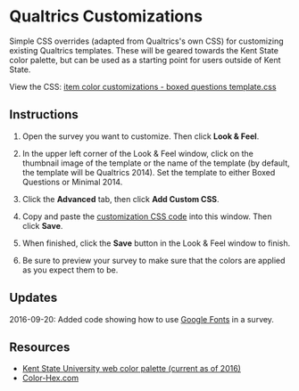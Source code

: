 # Qualtrics Customizations
Simple CSS overrides (adapted from Qualtrics's own CSS) for customizing existing Qualtrics templates. These will be geared towards the Kent State color palette, but can be used as a starting point for users outside of Kent State.

View the CSS: [item color customizations - boxed questions template.css](https://github.com/kyeager4/QualtricsCustomizations/blob/master/item%20color%20customizations%20-%20boxed%20questions%20template.css)

## Instructions

1. Open the survey you want to customize. Then click **Look & Feel**.

2. In the upper left corner of the Look & Feel window, click on the thumbnail image of the template or the name of the template (by default, the template will be Qualtrics 2014). Set the template to either Boxed Questions or Minimal 2014.

3. Click the **Advanced** tab, then click **Add Custom CSS**.

4. Copy and paste the [customization CSS code](https://github.com/kyeager4/QualtricsCustomizations/blob/master/item%20color%20customizations%20-%20boxed%20questions%20template.css) into this window. Then click **Save**.

5. When finished, click the **Save** button in the Look & Feel window to finish.

6. Be sure to preview your survey to make sure that the colors are applied as you expect them to be.

## Updates

2016-09-20: Added code showing how to use [Google Fonts](https://fonts.google.com/) in a survey.

## Resources
- [Kent State University web color palette (current as of 2016)](http://www.kent.edu/webteam/color-palettes)
- [Color-Hex.com](http://www.color-hex.com/)
